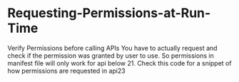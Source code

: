 # Requesting-Permissions-at-Run-Time
Verify Permissions before calling APIs You have to actually request and check if the permission was granted by user to use. So permissions in manifest file will only work for api below 21. Check this code for a snippet of how permissions are requested in api23 

